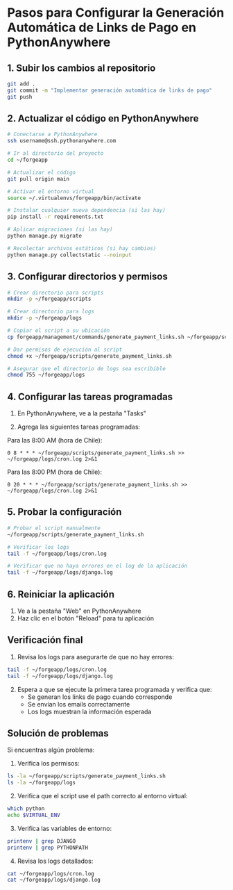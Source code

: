 # Pasos para Configurar la Generación Automática de Links de Pago en PythonAnywhere

## 1. Subir los cambios al repositorio

```bash
git add .
git commit -m "Implementar generación automática de links de pago"
git push
```

## 2. Actualizar el código en PythonAnywhere

```bash
# Conectarse a PythonAnywhere
ssh username@ssh.pythonanywhere.com

# Ir al directorio del proyecto
cd ~/forgeapp

# Actualizar el código
git pull origin main

# Activar el entorno virtual
source ~/.virtualenvs/forgeapp/bin/activate

# Instalar cualquier nueva dependencia (si las hay)
pip install -r requirements.txt

# Aplicar migraciones (si las hay)
python manage.py migrate

# Recolectar archivos estáticos (si hay cambios)
python manage.py collectstatic --noinput
```

## 3. Configurar directorios y permisos

```bash
# Crear directorio para scripts
mkdir -p ~/forgeapp/scripts

# Crear directorio para logs
mkdir -p ~/forgeapp/logs

# Copiar el script a su ubicación
cp forgeapp/management/commands/generate_payment_links.sh ~/forgeapp/scripts/

# Dar permisos de ejecución al script
chmod +x ~/forgeapp/scripts/generate_payment_links.sh

# Asegurar que el directorio de logs sea escribible
chmod 755 ~/forgeapp/logs
```

## 4. Configurar las tareas programadas

1. En PythonAnywhere, ve a la pestaña "Tasks"

2. Agrega las siguientes tareas programadas:

Para las 8:00 AM (hora de Chile):
```
0 8 * * * ~/forgeapp/scripts/generate_payment_links.sh >> ~/forgeapp/logs/cron.log 2>&1
```

Para las 8:00 PM (hora de Chile):
```
0 20 * * * ~/forgeapp/scripts/generate_payment_links.sh >> ~/forgeapp/logs/cron.log 2>&1
```

## 5. Probar la configuración

```bash
# Probar el script manualmente
~/forgeapp/scripts/generate_payment_links.sh

# Verificar los logs
tail -f ~/forgeapp/logs/cron.log

# Verificar que no haya errores en el log de la aplicación
tail -f ~/forgeapp/logs/django.log
```

## 6. Reiniciar la aplicación

1. Ve a la pestaña "Web" en PythonAnywhere
2. Haz clic en el botón "Reload" para tu aplicación

## Verificación final

1. Revisa los logs para asegurarte de que no hay errores:
```bash
tail -f ~/forgeapp/logs/cron.log
tail -f ~/forgeapp/logs/django.log
```

2. Espera a que se ejecute la primera tarea programada y verifica que:
   - Se generan los links de pago cuando corresponde
   - Se envían los emails correctamente
   - Los logs muestran la información esperada

## Solución de problemas

Si encuentras algún problema:

1. Verifica los permisos:
```bash
ls -la ~/forgeapp/scripts/generate_payment_links.sh
ls -la ~/forgeapp/logs
```

2. Verifica que el script use el path correcto al entorno virtual:
```bash
which python
echo $VIRTUAL_ENV
```

3. Verifica las variables de entorno:
```bash
printenv | grep DJANGO
printenv | grep PYTHONPATH
```

4. Revisa los logs detallados:
```bash
cat ~/forgeapp/logs/cron.log
cat ~/forgeapp/logs/django.log

